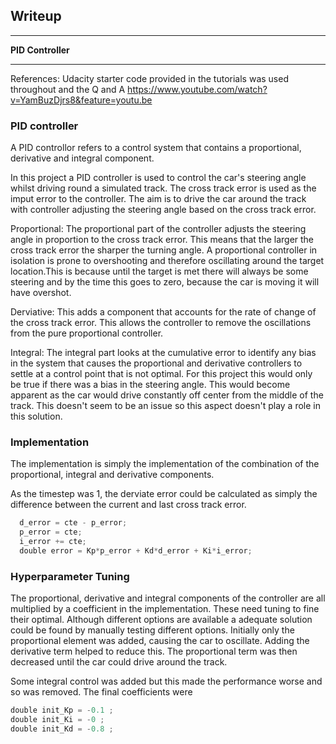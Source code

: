 ## Writeup
---
**PID Controller**

---
References:
Udacity starter code provided in the tutorials was used throughout and the Q and A https://www.youtube.com/watch?v=YamBuzDjrs8&feature=youtu.be

### PID controller

A PID controllor refers to a control system that contains a proportional, derivative and integral component. 

In this project a PID controller is used to control the car's steering angle whilst driving round a simulated track. The cross track error is used as the imput error to the controller. The aim is to drive the car around the track with controller adjusting the steering angle based on the cross track error. 

Proportional: The proportional part of the controller adjusts the steering angle in proportion to the cross track error. This means that the larger the cross track error the sharper the turning angle. A proportional controller in isolation is prone to overshooting and therefore oscillating around the target location.This is because until the target is met there will always be some steering and by the time this goes to zero, because the car is moving it will have overshot. 

Derviative: This adds a component that accounts for the rate of change of the cross track error. This allows the controller to remove the oscillations from the pure proportional controller. 

Integral: The integral part looks at the cumulative error to identify any bias in the system that causes the proportional and derivative controllers to settle at a control point that is not optimal. For this project this would only be true if there was a bias in the steering angle. This would become apparent as the car would drive constantly off center from the middle of the track. This doesn't seem to be an issue so this aspect doesn't play a role in this solution. 


### Implementation 

The implementation is simply the implementation of the combination of the proportional, integral and derivative components. 

As the timestep was 1, the derviate error could be calculated as simply the difference between the current and last cross track error.
```python
  d_error = cte - p_error;
  p_error = cte;
  i_error += cte;
  double error = Kp*p_error + Kd*d_error + Ki*i_error;
```
### Hyperparameter Tuning
The proportional, derivative and integral components of the controller are all multiplied by a coefficient in the implementation. These need tuning to fine their optimal. 
Although different options are available a adequate solution could be found by manually testing different options. Initially only the proportional element was added, causing the car to oscillate. Adding the derivative term helped to reduce this. The proportional term was then decreased until the car could drive around the track.

Some integral control was added but this made the performance worse and so was removed. The final coefficients were

```python
double init_Kp = -0.1 ;
double init_Ki = -0 ;
double init_Kd = -0.8 ;
```